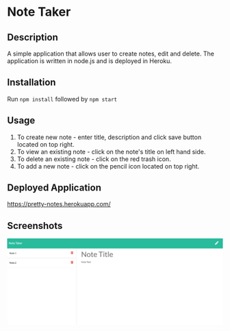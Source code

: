 # Note Taker

## Description
A simple application that allows user to create notes, edit and delete. The application is written in node.js and is deployed in Heroku.

## Installation
Run `npm install` followed by `npm start`

## Usage
1. To create new note - enter title, description and click save button located on top right.
2. To view an existing note - click on the note's title on left hand side.
3. To delete an existing note - click on the red trash icon.
4. To add a new note - click on the pencil icon located on top right.

## Deployed Application
https://pretty-notes.herokuapp.com/


## Screenshots
![Note Taker](./public/assets/images/sample-app.png "Note Taker")